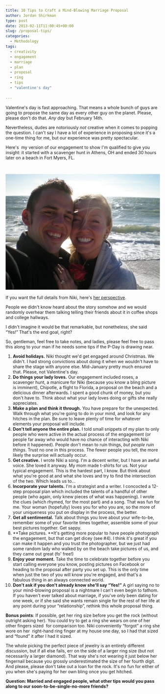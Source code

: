 ```yaml
---
title: 10 Tips to Craft a Mind-Blowing Marriage Proposal
author: Jordan Shirkman
type: post
date: 2013-02-11T11:00:45+00:00
slug: /proposal-tips/
categories:
  - Methodology
tags:
  - creativity
  - engagement
  - marriage
  - plan
  - proposal
  - ring
  - tips
  - "valentine's day"

---
```

Valentine's day is fast approaching. That means a whole bunch of guys are going to propose the same day as every other guy on the planet. Please, please don't do that. _Any day_ but February 14th.

Nevertheless, dudes are notoriously _not_ creative when it comes to popping the question. I can't say I have a lot of experience in proposing since it's a one-time thing for me, but our experience was pretty spectacular.

Here's  my version of our engagement to show I'm qualified to give you insight: it started with a scavenger hunt in Athens, OH and ended 30 hours later on a beach in Fort Myers, FL.

&nbsp;

![Image](/static/images/proposal.jpeg) 

If you want the full details from Niki, here's [her perspective](https://sites.google.com/site/shirkmans/home).

People we didn't know heard about the story somehow and we would randomly overhear them talking telling their friends about it in coffee shops and college hallways.

I didn't imagine it would be that remarkable, but nonetheless, she said &#8220;Yes!&#8221; That's the end goal, right?

So, gentleman, feel free to take notes, and ladies, please feel free to pass this along to your man if he needs some tips if the P-Day is drawing near.

<!--more-->

  1. **Avoid holidays.** Niki thought we'd get engaged around Christmas. We didn't. I had strong convictions about doing it when we wouldn't have to share the stage with anyone else. Mid-January pretty much ensured that. Please, not Valentine's day.
  2. **Do things your lady loves.** Our engagement included roses, a scavenger hunt, a manicure for Niki (because you know a bling picture is imminent), Chipotle, a flight to Florida, a proposal on the beach and a delicious dinner afterwards. I spent a good chunk of money, but you don't have to. Think about what your lady loves doing or gifts she really appreciates.
  3. **Make a plan and think it through.** You have prepare for the unexpected. Walk through what you're going to do in your mind, and look for any hitches in the plan. Be sure to leave plenty of time for whatever elements your proposal will include.
  4. **Don't tell anyone the entire plan.** I told small snippets of my plan to only people who were active in the actual process of the engagement (or people far away who would have no chance of interacting with Niki before it happened). People don't mean to ruin things, _but people ruin things_. Trust no one in this process. The fewer people you tell, the more likely the surprise will actually occur.
  5. **Get creative.** I wrote Niki a song. I'm a decent writer, but I have an awful voice. She loved it anyway. My mom made t-shirts for us. Not your typical engagement. This is the hardest part, I know. But think about what you're good at and what she loves and try to find the intersection of the two. Which leads us to…
  6. **Incorporate your talents.** I'm a strategist and a writer. I concocted a 12-step proposal plan which included the talents of a handful of other people (who again, only knew pieces of what was happening). I wrote the clues (which rhymed, for the most part) and a song. That was fun for me. Your woman (hopefully) loves you for who you are, so the more of your uniqueness you put on display in the process, the better.
  7. **Get all sentimental.** Talk about things you love about your wife-to-be, remember some of your favorite times together, assemble some of your best pictures together. Get sappy.
  8. **Take pictures. **It's getting more popular to have people photograph the engagement, but that can get dicey (see #4). I think it's great if you can make it happen and you trust the photographer, but we just had some random lady who walked by on the beach take pictures of us, and they came out great (fo' free!)
  9. **Enjoy your moment.** Take the time to celebrate together before you start calling everyone you know, posting pictures on Facebook or heading to the proposal after party you set up. This is the only time when just the two of you will know you're engaged, and that's a fabulous thing in an always connected world.
 10. **Don't ask if you don't already know she'll say &#8220;Yes!&#8221;** A girl saying no to your mind-blowing proposal is a nightmare I can't even begin to fathom. If you haven't ever talked about marriage, if you've only been dating for one week, or if she said she wants remain single for the rest of her life at any point during your &#8220;relationship&#8221;, rethink this whole proposal thing.

**Bonus points**: If possible, get her ring size before you get the rock (without outright asking her). You could try to get a ring she wears on one of her other fingers sized  for comparison too. Niki conveniently &#8220;forgot&#8221; a ring she wore on her  right-hand ring finger at my house one day, so I had that sized and &#8220;found&#8221; it after I had it sized.

The whole picking the perfect piece of jewelry is an entirely different discussion, but if all else fails, err on the side of a larger ring size (but not necessarily a larger diamond). That way she's not wearing it just below her fingernail because you grossly underestimated the size of her fourth digit. And please, please don't take out a loan for the rock. It's no fun for either of you when she's paying for her own bling once you get hitched.

**Question: Married and engaged people, what other tips would you pass along to our soon-to-be-single-no-more friends?**
